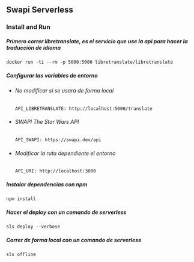 ## **Swapi Serverless**

### **Install and Run**
##### Primero correr _libretranslate_, es el servicio que use la api para hacer la traducción de idioma

`docker run -ti --rm -p 5000:5000 libretranslate/libretranslate`

##### Configurar las variables de entorno
- ###### No modificar si se usara de forma local
  `API_LIBRETRANSLATE: http://localhost:5000/translate`
- ###### SWAPI The Star Wars API
  `API_SWAPI: https://swapi.dev/api`
- ###### Modificar la ruta dependiente el entorno
  `API_URI: http://localhost:3000`

##### Instalar dependencias con _npm_

`npm install`
##### Hacer el deploy con un comando de _serverless_

`sls deploy --verbose`
##### Correr de forma local con un comando de _serverless_

`sls offline`
